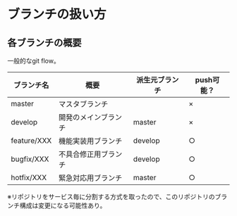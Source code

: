 # ブランチの扱い方

## 各ブランチの概要

一般的なgit flow。  

|ブランチ名|概要|派生元ブランチ|push可能？|
|---|---|---|---|
|master|マスタブランチ||×|
|develop|開発のメインブランチ|master|×|
|feature/XXX|機能実装用ブランチ|develop|○|
|bugfix/XXX|不具合修正用ブランチ|develop|○|
|hotfix/XXX|緊急対応用ブランチ|master|○|

※リポジトリをサービス毎に分割する方式を取ったので、このリポジトリのブランチ構成は変更になる可能性あり。  
